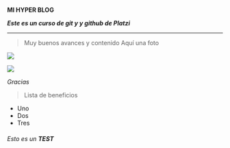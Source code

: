 **MI HYPER BLOG**

***Este es un curso de git y y github de Platzi***


------------


> Muy buenos avances y contenido
Aquí una foto

<p> <img src=https://i.imgur.com/R7ewqu7.gif /></p>
<p> <img src=https://scontent.fslw1-1.fna.fbcdn.net/v/t1.6435-9/133906033_10164626607490249_6455494831803997439_n.jpg?_nc_cat=110&ccb=1-7&_nc_sid=0debeb&_nc_eui2=AeFxN8DhjEO3bbHvPEcNEPTZxf0O1KPKdJLF_Q7Uo8p0klsqsqbm-Xpr_CScK9mNCg4&_nc_ohc=0TGTBM8jb1IAX_1_ZUj&_nc_ht=scontent.fslw1-1.fna&oh=00_AfCQdcG1xpPt8zTLAkvth7hITQxLltgeVeNB8vIhhZxUMQ&oe=643E0733></p>

*Gracias*

> Lista de beneficios
- Uno
- Dos
- Tres

###### Esto es un **TEST**
